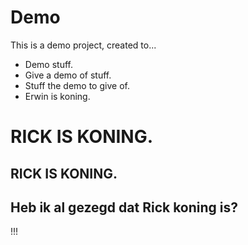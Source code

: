 # Demo
This is a demo project, created to...

* Demo stuff.
* Give a demo of stuff.
* Stuff the demo to give of.
* Erwin is koning.

# RICK IS KONING.
## RICK IS KONING.
## Heb ik al gezegd dat Rick koning is?
!!!